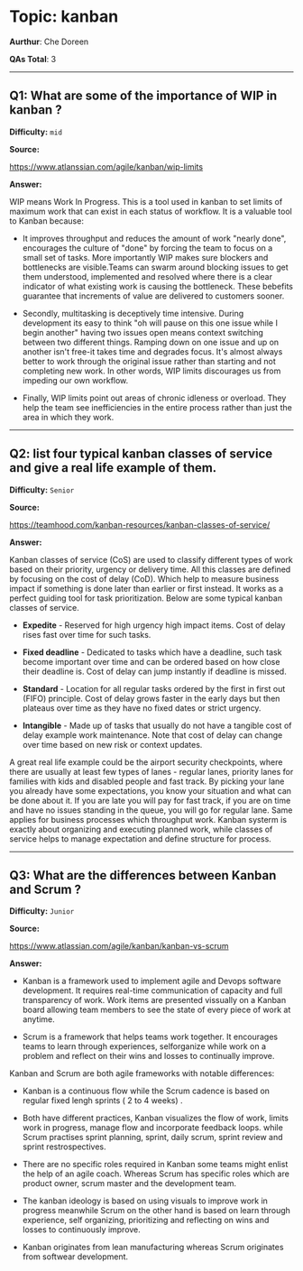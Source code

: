 # Topic: kanban

**Aurthur**: Che Doreen

**QAs Total**: 3

---

## Q1: What are some of the importance of WIP in kanban ?

**Difficulty:** `mid`

**Source:**

https://www.atlanssian.com/agile/kanban/wip-limits 

**Answer:**

WIP means Work In Progress. This is a tool used in kanban to set limits of maximum work that can exist in each status of workflow. It is a valuable tool to Kanban because:

* It improves throughput and reduces the amount of work "nearly done", encourages the culture of "done" by forcing the team to focus on a small set of tasks. More importantly WIP makes sure blockers and bottlenecks are visible.Teams can swarm around blocking issues to get them understood, implemented and resolved where there is a clear indicator of what existing work is causing the bottleneck. These bebefits guarantee that increments of value are delivered to customers sooner.

* Secondly, multitasking is deceptively time intensive. During development its easy to think "oh will pause on this one issue while I begin another" having two issues open means context switching between two different things. Ramping down on one issue and up on another isn't free-it takes time and degrades focus. It's almost always better to work through the original issue rather than starting and not completing new work. In other words, WIP limits discourages us from impeding our own workflow.

* Finally, WIP limits point out areas of chronic idleness or overload. They help the team see inefficiencies in the entire process rather than just the area in which they work.

---

## Q2:  list four typical kanban classes of service and give a real life example of them.

**Difficulty:** `Senior`

**Source:**

https://teamhood.com/kanban-resources/kanban-classes-of-service/

**Answer:**

Kanban classes of service (CoS) are used to classify different types of work based on their priority, urgency or delivery time. All this classes are defined by focusing on the cost of delay (CoD). Which help to measure business impact if something is done later than earlier or first instead. It works as a perfect guiding tool for task prioritization. Below are some typical kanban classes of service.

* **Expedite** - Reserved for high urgency high impact items. Cost of delay rises fast over time for such tasks.

* **Fixed deadline** - Dedicated to tasks which have a deadline, such task become important over time and can be ordered based on how close their deadline is. Cost of delay can jump instantly if deadline is missed.

* **Standard** - Location for all regular tasks ordered by the first in first out (FIFO) principle. Cost of delay grows faster in the early days but then plateaus over time as they have no fixed dates or strict urgency.

* **Intangible** - Made up of tasks that usually do not have a tangible cost of delay example work maintenance. Note that cost of delay can change over time based on new risk or context updates.

A great real life example could be the airport security checkpoints, where there are usually at least few types of lanes - regular lanes, priority lanes for families with kids and disabled people and fast track. By picking your lane you already have some expectations, you know your situation and what can be done about it. If you are late you will pay for fast track, if you are on time and have no issues standing in the queue, you will go for regular lane. Same applies for business processes which throughput work. Kanban systerm is exactly about organizing and executing planned work, while classes of service helps to manage expectation and define structure for process.

---

## Q3: What are the differences between Kanban and Scrum ?

**Difficulty:** `Junior`

**Source:**

https://www.atlassian.com/agile/kanban/kanban-vs-scrum

**Answer:**

* Kanban is a framework used to implement agile and Devops software development. It requires real-time communication of capacity and full transparency of work. Work items are presented vissually on a Kanban board allowing team members to see the state of every piece of work at anytime.

* Scrum is a framework that helps teams work together. It encourages teams to learn through experiences, selforganize while work on a problem and reflect on their wins and losses to continually improve.

Kanban and Scrum are both agile frameworks with notable differences:

* Kanban is a continuous flow while the Scrum cadence is based on regular fixed lengh sprints ( 2 to 4 weeks) .

* Both have different practices, Kanban visualizes the flow of work, limits work in progress, manage flow and incorporate feedback loops. while Scrum practises sprint planning, sprint, daily scrum, sprint review and sprint restrospectives.

* There are no specific roles required in Kanban some teams might enlist the help of an agile coach. Whereas Scrum has specific roles which are product owner, scrum master and the development team.

* The kanban ideology is based on using visuals to improve work in progress meanwhile Scrum on the other hand is based on learn through experience, self organizing, prioritizing and reflecting on wins and losses to continuously improve.

* Kanban originates from lean manufacturing whereas Scrum originates from softwear development.
